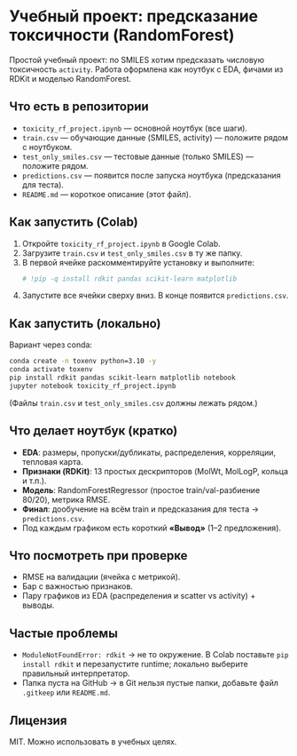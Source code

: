 # Учебный проект: предсказание токсичности (RandomForest)

Простой учебный проект: по SMILES хотим предсказать числовую токсичность `activity`.
Работа оформлена как ноутбук с EDA, фичами из RDKit и моделью RandomForest.

## Что есть в репозитории
- `toxicity_rf_project.ipynb` — основной ноутбук (все шаги).
- `train.csv` — обучающие данные (SMILES, activity) — положите рядом с ноутбуком.
- `test_only_smiles.csv` — тестовые данные (только SMILES) — положите рядом.
- `predictions.csv` — появится после запуска ноутбука (предсказания для теста).
- `README.md` — короткое описание (этот файл).

## Как запустить (Colab)
1. Откройте `toxicity_rf_project.ipynb` в Google Colab.
2. Загрузите `train.csv` и `test_only_smiles.csv` в ту же папку.
3. В первой ячейке раскомментируйте установку и выполните:
   ```python
   # !pip -q install rdkit pandas scikit-learn matplotlib
   ```
4. Запустите все ячейки сверху вниз. В конце появится `predictions.csv`.

## Как запустить (локально)
Вариант через conda:
```bash
conda create -n toxenv python=3.10 -y
conda activate toxenv
pip install rdkit pandas scikit-learn matplotlib notebook
jupyter notebook toxicity_rf_project.ipynb
```
(Файлы `train.csv` и `test_only_smiles.csv` должны лежать рядом.)

## Что делает ноутбук (кратко)
- **EDA**: размеры, пропуски/дубликаты, распределения, корреляции, тепловая карта.
- **Признаки (RDKit)**: 13 простых дескрипторов (MolWt, MolLogP, кольца и т.п.).
- **Модель**: RandomForestRegressor (простое train/val-разбиение 80/20), метрика RMSE.
- **Финал**: дообучение на всём train и предсказания для теста → `predictions.csv`.
- Под каждым графиком есть короткий **«Вывод»** (1–2 предложения).

## Что посмотреть при проверке
- RMSE на валидации (ячейка с метрикой).
- Бар с важностью признаков.
- Пару графиков из EDA (распределения и scatter vs activity) + выводы.

## Частые проблемы
- `ModuleNotFoundError: rdkit` → не то окружение. В Colab поставьте `pip install rdkit` и перезапустите runtime; локально выберите правильный интерпретатор.
- Папка пуста на GitHub → в Git нельзя пустые папки, добавьте файл `.gitkeep` или `README.md`.

## Лицензия
MIT. Можно использовать в учебных целях.
